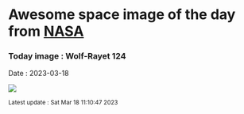 
# Awesome space image of the day from [NASA](https://api.nasa.gov/)

### Today image : Wolf-Rayet 124
Date : 2023-03-18

![](https://apod.nasa.gov/apod/image/2303/WR124_Webb1024.png)

<small>Latest update : Sat Mar 18 11:10:47 2023</small>
        